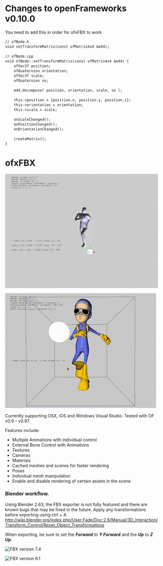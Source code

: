 # Changes to openFrameworks v0.10.0
You need to add this in order for ofxFBX to work
```
// ofNode.h
void setTransformMatrix(const ofMatrix4x4 &m44);

// ofNode.cpp
void ofNode::setTransformMatrix(const ofMatrix4x4 &m44) {
    ofVec3f position;
    ofQuaternion orientation;
    ofVec3f scale;
    ofQuaternion so;
    
    m44.decompose( position, orientation, scale, so );

    this->position = {position.x, position.y, position.z};
    this->orientation = orientation;
    this->scale = scale;
    
    onScaleChanged();
    onPositionChanged();
    onOrientationChanged();
    
    createMatrix();
}

```

# ofxFBX

![FBX version 7.4](ReadMeImages/fbxAnim.gif)

![FBX version 7.4](ReadMeImages/fbxout.gif)

Currently supporting OSX, iOS and Windows Visual Studio. Tested with OF v0.9 - v0.97.

Features include:
* Multiple Animations with individual control
* External Bone Control with Animations
* Textures
* Cameras
* Materials
* Cached meshes and scenes for faster rendering
* Poses
* Individual mesh manipulation
* Enable and disable rendering of certain assets in the scene

### Blender workflow. 
Using Blender 2.63, the FBX exporter is not fully featured and there are known bugs that may be fixed in the future.
Apply any transformations before exporting using ctrl + A. http://wiki.blender.org/index.php/User:Fade/Doc:2.6/Manual/3D_interaction/Transform_Control/Reset_Object_Transformations

When exporting, be sure to set the **_Forward_** to **_Y Forward_** and the **_Up_** to **_Z Up_**.

![FBX version 7.4](https://github.com/NickHardeman/ofxFBX/blob/master/ReadMeImages/Screen%20Shot%202014-09-18%20at%2011.09.05%20PM.png)

![FBX version 6.1](https://github.com/NickHardeman/ofxFBX/blob/master/ReadMeImages/Screen%20Shot%202014-09-19%20at%204.05.06%20PM.png)

